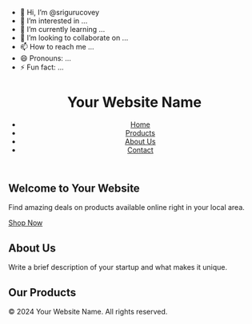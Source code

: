 - 👋 Hi, I’m @srigurucovey
- 👀 I’m interested in ...
- 🌱 I’m currently learning ...
- 💞️ I’m looking to collaborate on ...
- 📫 How to reach me ...
- 😄 Pronouns: ...
- ⚡ Fun fact: ...

<!---
srigurucovey/srigurucovey is a ✨ special ✨ repository because its `README.md` (this file) appears on your GitHub profile.
You can click the Preview link to take a look at your changes.
--->
<!DOCTYPE html>
<html lang="en">
<head>
    <meta charset="UTF-8">
    <meta name="viewport" content="width=device-width, initial-scale=1.0">
    <title>Your Website Title</title>
    <link rel="stylesheet" href="styles.css">
</head>
<body>

<header>
    <div class="container">
        <h1>Your Website Name</h1>
        <nav>
            <ul>
                <li><a href="#">Home</a></li>
                <li><a href="#">Products</a></li>
                <li><a href="#">About Us</a></li>
                <li><a href="#">Contact</a></li>
            </ul>
        </nav>
    </div>
</header>

<section id="hero">
    <div class="container">
        <h2>Welcome to Your Website</h2>
        <p>Find amazing deals on products available online right in your local area.</p>
        <a href="#" class="btn">Shop Now</a>
    </div>
</section>

<section id="about">
    <div class="container">
        <h2>About Us</h2>
        <p>Write a brief description of your startup and what makes it unique.</p>
    </div>
</section>

<section id="products">
    <div class="container">
        <h2>Our Products</h2>
        <!-- Add your product listings here -->
    </div>
</section>

<footer>
    <div class="container">
        <p>&copy; 2024 Your Website Name. All rights reserved.</p>
    </div>
</footer>

</body>
</html>
